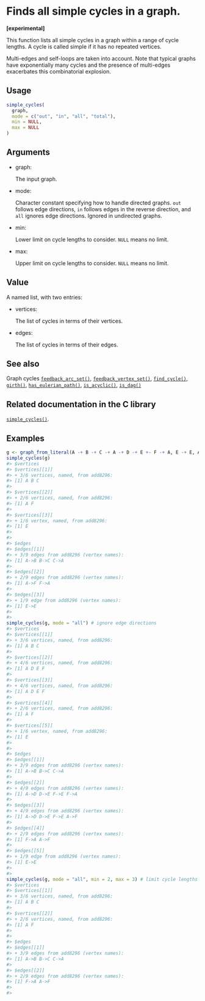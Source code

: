 # Finds all simple cycles in a graph.

**\[experimental\]**

This function lists all simple cycles in a graph within a range of cycle
lengths. A cycle is called simple if it has no repeated vertices.

Multi-edges and self-loops are taken into account. Note that typical
graphs have exponentially many cycles and the presence of multi-edges
exacerbates this combinatorial explosion.

## Usage

``` r
simple_cycles(
  graph,
  mode = c("out", "in", "all", "total"),
  min = NULL,
  max = NULL
)
```

## Arguments

- graph:

  The input graph.

- mode:

  Character constant specifying how to handle directed graphs. `out`
  follows edge directions, `in` follows edges in the reverse direction,
  and `all` ignores edge directions. Ignored in undirected graphs.

- min:

  Lower limit on cycle lengths to consider. `NULL` means no limit.

- max:

  Upper limit on cycle lengths to consider. `NULL` means no limit.

## Value

A named list, with two entries:

- vertices:

  The list of cycles in terms of their vertices.

- edges:

  The list of cycles in terms of their edges.

## See also

Graph cycles
[`feedback_arc_set()`](https://r.igraph.org/reference/feedback_arc_set.md),
[`feedback_vertex_set()`](https://r.igraph.org/reference/feedback_vertex_set.md),
[`find_cycle()`](https://r.igraph.org/reference/find_cycle.md),
[`girth()`](https://r.igraph.org/reference/girth.md),
[`has_eulerian_path()`](https://r.igraph.org/reference/has_eulerian_path.md),
[`is_acyclic()`](https://r.igraph.org/reference/is_acyclic.md),
[`is_dag()`](https://r.igraph.org/reference/is_dag.md)

## Related documentation in the C library

[`simple_cycles()`](https://igraph.org/c/html/latest/igraph-Cycles.html#igraph_simple_cycles).

## Examples

``` r
g <- graph_from_literal(A -+ B -+ C -+ A -+ D -+ E +- F -+ A, E -+ E, A -+ F, simplify = FALSE)
simple_cycles(g)
#> $vertices
#> $vertices[[1]]
#> + 3/6 vertices, named, from add8296:
#> [1] A B C
#> 
#> $vertices[[2]]
#> + 2/6 vertices, named, from add8296:
#> [1] A F
#> 
#> $vertices[[3]]
#> + 1/6 vertex, named, from add8296:
#> [1] E
#> 
#> 
#> $edges
#> $edges[[1]]
#> + 3/9 edges from add8296 (vertex names):
#> [1] A->B B->C C->A
#> 
#> $edges[[2]]
#> + 2/9 edges from add8296 (vertex names):
#> [1] A->F F->A
#> 
#> $edges[[3]]
#> + 1/9 edge from add8296 (vertex names):
#> [1] E->E
#> 
#> 
simple_cycles(g, mode = "all") # ignore edge directions
#> $vertices
#> $vertices[[1]]
#> + 3/6 vertices, named, from add8296:
#> [1] A B C
#> 
#> $vertices[[2]]
#> + 4/6 vertices, named, from add8296:
#> [1] A D E F
#> 
#> $vertices[[3]]
#> + 4/6 vertices, named, from add8296:
#> [1] A D E F
#> 
#> $vertices[[4]]
#> + 2/6 vertices, named, from add8296:
#> [1] A F
#> 
#> $vertices[[5]]
#> + 1/6 vertex, named, from add8296:
#> [1] E
#> 
#> 
#> $edges
#> $edges[[1]]
#> + 3/9 edges from add8296 (vertex names):
#> [1] A->B B->C C->A
#> 
#> $edges[[2]]
#> + 4/9 edges from add8296 (vertex names):
#> [1] A->D D->E F->E F->A
#> 
#> $edges[[3]]
#> + 4/9 edges from add8296 (vertex names):
#> [1] A->D D->E F->E A->F
#> 
#> $edges[[4]]
#> + 2/9 edges from add8296 (vertex names):
#> [1] F->A A->F
#> 
#> $edges[[5]]
#> + 1/9 edge from add8296 (vertex names):
#> [1] E->E
#> 
#> 
simple_cycles(g, mode = "all", min = 2, max = 3) # limit cycle lengths
#> $vertices
#> $vertices[[1]]
#> + 3/6 vertices, named, from add8296:
#> [1] A B C
#> 
#> $vertices[[2]]
#> + 2/6 vertices, named, from add8296:
#> [1] A F
#> 
#> 
#> $edges
#> $edges[[1]]
#> + 3/9 edges from add8296 (vertex names):
#> [1] A->B B->C C->A
#> 
#> $edges[[2]]
#> + 2/9 edges from add8296 (vertex names):
#> [1] F->A A->F
#> 
#> 
```
